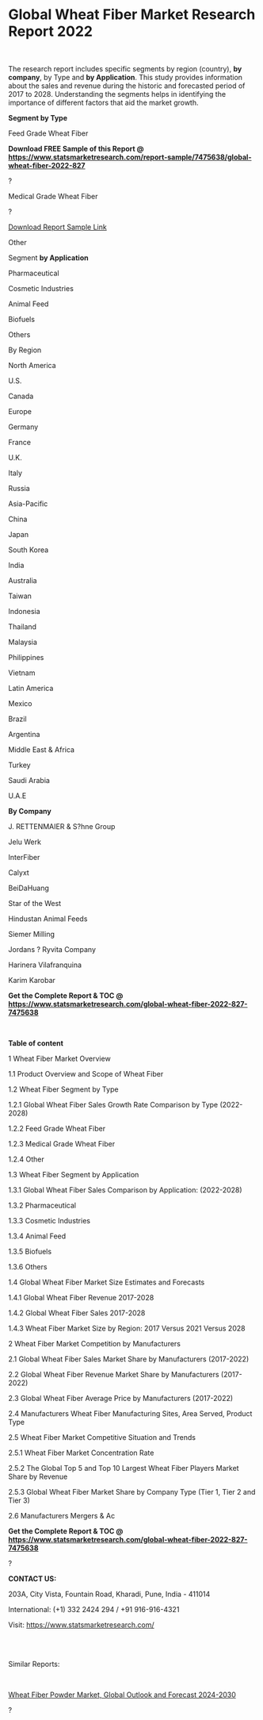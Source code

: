 <h1>Global Wheat Fiber Market Research Report 2022</h1><br/><p>The research report includes specific segments by region (country), <strong>by company</strong>, by Type and <strong>by Application</strong>. This study provides information about the sales and revenue during the historic and forecasted period of 2017 to 2028. Understanding the segments helps in identifying the importance of different factors that aid the market growth.</p>
 
 
 
 <p><strong>Segment by Type</strong></p>
 
 
 
 <p>Feed Grade Wheat Fiber</p>
 
 
 
 <div><b>Download FREE Sample of this Report @ <a href="https://www.statsmarketresearch.com/download-free-sample/7475638/global-wheat-fiber-2022-827">https://www.statsmarketresearch.com/report-sample/7475638/global-wheat-fiber-2022-827</a></b></div>
 
 
 
 <p>? </p>
 
 
 
 <p>Medical Grade Wheat Fiber</p>
 
 
 
 <p>? </p>
 
 
 
 <p><a href="https://www.statsmarketresearch.com/download-free-sample/7475638/global-wheat-fiber-2022-827">Download Report Sample Link</a></p>
 
 
 
 <p>Other</p>
 
 
 
 <p>Segment <strong>by Application</strong></p>
 
 
 
 <p>Pharmaceutical</p>
 
 
 
 <p>Cosmetic Industries</p>
 
 
 
 <p>Animal Feed</p>
 
 
 
 <p>Biofuels</p>
 
 
 
 <p>Others</p>
 
 
 
 <p>By Region</p>
 
 
 
 <p>North America</p>
 
 
 
 <p>U.S.</p>
 
 
 
 <p>Canada</p>
 
 
 
 <p>Europe</p>
 
 
 
 <p>Germany</p>
 
 
 
 <p>France</p>
 
 
 
 <p>U.K.</p>
 
 
 
 <p>Italy</p>
 
 
 
 <p>Russia</p>
 
 
 
 <p>Asia-Pacific</p>
 
 
 
 <p>China</p>
 
 
 
 <p>Japan</p>
 
 
 
 <p>South Korea</p>
 
 
 
 <p>India</p>
 
 
 
 <p>Australia</p>
 
 
 
 <p>Taiwan</p>
 
 
 
 <p>Indonesia</p>
 
 
 
 <p>Thailand</p>
 
 
 
 <p>Malaysia</p>
 
 
 
 <p>Philippines</p>
 
 
 
 <p>Vietnam</p>
 
 
 
 <p>Latin America</p>
 
 
 
 <p>Mexico</p>
 
 
 
 <p>Brazil</p>
 
 
 
 <p>Argentina</p>
 
 
 
 <p>Middle East & Africa</p>
 
 
 
 <p>Turkey</p>
 
 
 
 <p>Saudi Arabia</p>
 
 
 
 <p>U.A.E</p>
 
 
 
 <p><strong>By Company</strong></p>
 
 
 
 <p>J. RETTENMAIER & S?hne Group</p>
 
 
 
 <p>Jelu Werk</p>
 
 
 
 <p>InterFiber</p>
 
 
 
 <p>Calyxt</p>
 
 
 
 <p>BeiDaHuang</p>
 
 
 
 <p>Star of the West</p>
 
 
 
 <p>Hindustan Animal Feeds</p>
 
 
 
 <p>Siemer Milling</p>
 
 
 
 <p>Jordans ? Ryvita Company</p>
 
 
 
 <p>Harinera Vilafranquina</p>
 
 
 
 <p>Karim Karobar</p>
 
 
 
 <div><b>Get the Complete Report & TOC @ <a href="https://www.statsmarketresearch.com/global-wheat-fiber-2022-827-7475638">https://www.statsmarketresearch.com/global-wheat-fiber-2022-827-7475638</a></b></div>
 
 
 
 <p><br />
 
 <b>Table of content</b></p>
 
 
 
 <p>1 Wheat Fiber Market Overview<br />
 
 1.1 Product Overview and Scope of Wheat Fiber<br />
 
 1.2 Wheat Fiber Segment by Type<br />
 
 1.2.1 Global Wheat Fiber Sales Growth Rate Comparison by Type (2022-2028)<br />
 
 1.2.2 Feed Grade Wheat Fiber<br />
 
 1.2.3 Medical Grade Wheat Fiber<br />
 
 1.2.4 Other<br />
 
 1.3 Wheat Fiber Segment by Application<br />
 
 1.3.1 Global Wheat Fiber Sales Comparison by Application: (2022-2028)<br />
 
 1.3.2 Pharmaceutical<br />
 
 1.3.3 Cosmetic Industries<br />
 
 1.3.4 Animal Feed<br />
 
 1.3.5 Biofuels<br />
 
 1.3.6 Others<br />
 
 1.4 Global Wheat Fiber Market Size Estimates and Forecasts<br />
 
 1.4.1 Global Wheat Fiber Revenue 2017-2028<br />
 
 1.4.2 Global Wheat Fiber Sales 2017-2028<br />
 
 1.4.3 Wheat Fiber Market Size by Region: 2017 Versus 2021 Versus 2028<br />
 
 2 Wheat Fiber Market Competition by Manufacturers<br />
 
 2.1 Global Wheat Fiber Sales Market Share by Manufacturers (2017-2022)<br />
 
 2.2 Global Wheat Fiber Revenue Market Share by Manufacturers (2017-2022)<br />
 
 2.3 Global Wheat Fiber Average Price by Manufacturers (2017-2022)<br />
 
 2.4 Manufacturers Wheat Fiber Manufacturing Sites, Area Served, Product Type<br />
 
 2.5 Wheat Fiber Market Competitive Situation and Trends<br />
 
 2.5.1 Wheat Fiber Market Concentration Rate<br />
 
 2.5.2 The Global Top 5 and Top 10 Largest Wheat Fiber Players Market Share by Revenue<br />
 
 2.5.3 Global Wheat Fiber Market Share by Company Type (Tier 1, Tier 2 and Tier 3)<br />
 
 2.6 Manufacturers Mergers & Ac</p>
 
 
 
 <div><b>Get the Complete Report & TOC @ <a href="https://www.statsmarketresearch.com/global-wheat-fiber-2022-827-7475638">https://www.statsmarketresearch.com/global-wheat-fiber-2022-827-7475638</a></b></div>
 
 
 
 <p>? </p>
 
 
 
 <p><b>CONTACT US:</b><br />
 
 203A, City Vista, Fountain Road, Kharadi, Pune, India - 411014<br />
 
 International: (+1) 332 2424 294 / +91 916-916-4321<br />
 
 Visit: <a href="https://www.statsmarketresearch.com/">https://www.statsmarketresearch.com/</a><br />
 
 <br />
 
 <br />
 
 Similar Reports:<br />
 
 <br />
 
 <a href="https://www.statsmarketresearch.com/global-wheat-fiber-powder-forecast-2024-2030-102-7967024">Wheat Fiber Powder Market, Global Outlook and Forecast 2024-2030</a><br />
 
 ? </p>